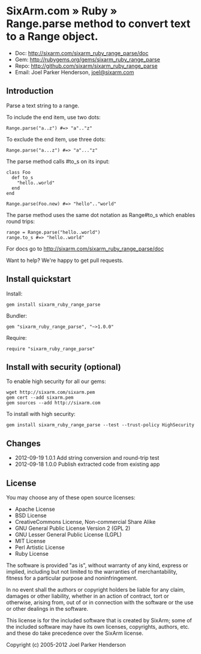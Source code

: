 # SixArm.com » Ruby » <br> Range.parse method to convert text to a Range object.

* Doc: <http://sixarm.com/sixarm_ruby_range_parse/doc>
* Gem: <http://rubygems.org/gems/sixarm_ruby_range_parse>
* Repo: <http://github.com/sixarm/sixarm_ruby_range_parse>
* Email: Joel Parker Henderson, <joel@sixarm.com>

## Introduction

Parse a text string to a range.

To include the end item, use two dots:

    Range.parse("a..z") #=> "a".."z"

To exclude the end item, use three dots:

    Range.parse("a...z") #=> "a"..."z"

The parse method calls #to_s on its input:

    class Foo
      def to_s
        "hello..world"
      end
    end
   
    Range.parse(Foo.new) #=> "hello".."world"

The parse method uses the same dot notation as Range#to_s which enables round trips:

    range = Range.parse("hello..world") 
    range.to_s #=> "hello..world"


For docs go to <http://sixarm.com/sixarm_ruby_range_parse/doc>

Want to help? We're happy to get pull requests.


## Install quickstart

Install:

    gem install sixarm_ruby_range_parse

Bundler:

    gem "sixarm_ruby_range_parse", "~>1.0.0"	

Require:

    require "sixarm_ruby_range_parse"


## Install with security (optional)

To enable high security for all our gems:

    wget http://sixarm.com/sixarm.pem
    gem cert --add sixarm.pem
    gem sources --add http://sixarm.com

To install with high security:

    gem install sixarm_ruby_range_parse --test --trust-policy HighSecurity


## Changes

* 2012-09-19 1.0.1 Add string conversion and round-trip test
* 2012-09-18 1.0.0 Publish extracted code from existing app


## License

You may choose any of these open source licenses:

  * Apache License
  * BSD License
  * CreativeCommons License, Non-commercial Share Alike
  * GNU General Public License Version 2 (GPL 2)
  * GNU Lesser General Public License (LGPL)
  * MIT License
  * Perl Artistic License
  * Ruby License

The software is provided "as is", without warranty of any kind, 
express or implied, including but not limited to the warranties of 
merchantability, fitness for a particular purpose and noninfringement. 

In no event shall the authors or copyright holders be liable for any 
claim, damages or other liability, whether in an action of contract, 
tort or otherwise, arising from, out of or in connection with the 
software or the use or other dealings in the software.

This license is for the included software that is created by SixArm;
some of the included software may have its own licenses, copyrights, 
authors, etc. and these do take precedence over the SixArm license.

Copyright (c) 2005-2012 Joel Parker Henderson
